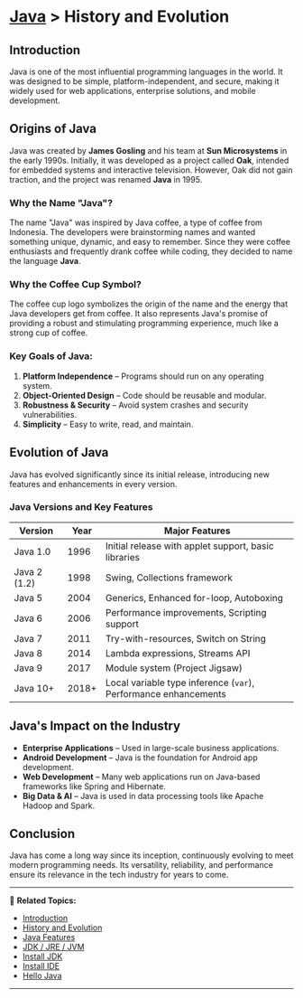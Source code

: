 # [Java](../) > History and Evolution

## Introduction
Java is one of the most influential programming languages in the world. It was designed to be simple, platform-independent, and secure, making it widely used for web applications, enterprise solutions, and mobile development.

## Origins of Java
Java was created by **James Gosling** and his team at **Sun Microsystems** in the early 1990s. Initially, it was developed as a project called **Oak**, intended for embedded systems and interactive television. However, Oak did not gain traction, and the project was renamed **Java** in 1995.

### Why the Name "Java"?
The name "Java" was inspired by Java coffee, a type of coffee from Indonesia. The developers were brainstorming names and wanted something unique, dynamic, and easy to remember. Since they were coffee enthusiasts and frequently drank coffee while coding, they decided to name the language **Java**.

### Why the Coffee Cup Symbol?
The coffee cup logo symbolizes the origin of the name and the energy that Java developers get from coffee. It also represents Java's promise of providing a robust and stimulating programming experience, much like a strong cup of coffee.

### Key Goals of Java:
1. **Platform Independence** – Programs should run on any operating system.
2. **Object-Oriented Design** – Code should be reusable and modular.
3. **Robustness & Security** – Avoid system crashes and security vulnerabilities.
4. **Simplicity** – Easy to write, read, and maintain.

## Evolution of Java
Java has evolved significantly since its initial release, introducing new features and enhancements in every version.

### **Java Versions and Key Features**

| Version | Year | Major Features |
|---------|------|----------------|
| Java 1.0 | 1996 | Initial release with applet support, basic libraries |
| Java 2 (1.2) | 1998 | Swing, Collections framework |
| Java 5 | 2004 | Generics, Enhanced for-loop, Autoboxing |
| Java 6 | 2006 | Performance improvements, Scripting support |
| Java 7 | 2011 | Try-with-resources, Switch on String |
| Java 8 | 2014 | Lambda expressions, Streams API |
| Java 9 | 2017 | Module system (Project Jigsaw) |
| Java 10+ | 2018+ | Local variable type inference (`var`), Performance enhancements |

## Java's Impact on the Industry
- **Enterprise Applications** – Used in large-scale business applications.
- **Android Development** – Java is the foundation for Android app development.
- **Web Development** – Many web applications run on Java-based frameworks like Spring and Hibernate.
- **Big Data & AI** – Java is used in data processing tools like Apache Hadoop and Spark.

## Conclusion
Java has come a long way since its inception, continuously evolving to meet modern programming needs. Its versatility, reliability, and performance ensure its relevance in the tech industry for years to come.

---

🔗 **Related Topics:**
- [Introduction](../introduction/)
- [History and Evolution](../history-evolution/)
- [Java Features](../features)
- [JDK / JRE / JVM](../jdk-jre-jvm)
- [Install JDK](../install-jdk)
- [Install IDE](../install-ide/)
- [Hello Java](../hellojava/)

---

